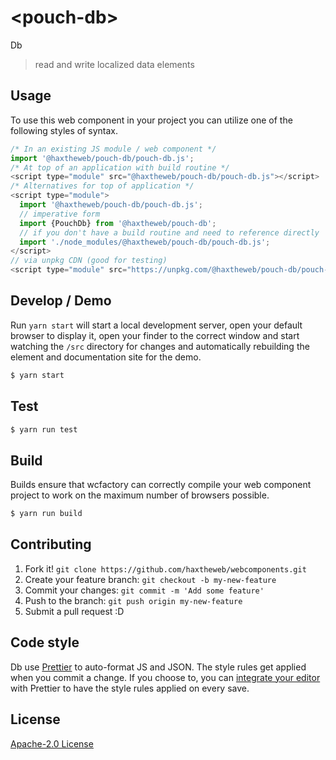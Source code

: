 # &lt;pouch-db&gt;

Db
> read and write localized data elements

## Usage
To use this web component in your project you can utilize one of the following styles of syntax.

```js
/* In an existing JS module / web component */
import '@haxtheweb/pouch-db/pouch-db.js';
/* At top of an application with build routine */
<script type="module" src="@haxtheweb/pouch-db/pouch-db.js"></script>
/* Alternatives for top of application */
<script type="module">
  import '@haxtheweb/pouch-db/pouch-db.js';
  // imperative form
  import {PouchDb} from '@haxtheweb/pouch-db';
  // if you don't have a build routine and need to reference directly
  import './node_modules/@haxtheweb/pouch-db/pouch-db.js';
</script>
// via unpkg CDN (good for testing)
<script type="module" src="https://unpkg.com/@haxtheweb/pouch-db/pouch-db.js"></script>
```

## Develop / Demo
Run `yarn start` will start a local development server, open your default browser to display it, open your finder to the correct window and start watching the `/src` directory for changes and automatically rebuilding the element and documentation site for the demo.
```bash
$ yarn start
```

## Test

```bash
$ yarn run test
```

## Build
Builds ensure that wcfactory can correctly compile your web component project to
work on the maximum number of browsers possible.
```bash
$ yarn run build
```

## Contributing

1. Fork it! `git clone https://github.com/haxtheweb/webcomponents.git`
2. Create your feature branch: `git checkout -b my-new-feature`
3. Commit your changes: `git commit -m 'Add some feature'`
4. Push to the branch: `git push origin my-new-feature`
5. Submit a pull request :D

## Code style

Db  use [Prettier][prettier] to auto-format JS and JSON.  The style rules get applied when you commit a change.  If you choose to, you can [integrate your editor][prettier-ed] with Prettier to have the style rules applied on every save.

[prettier]: https://github.com/prettier/prettier/
[prettier-ed]: https://github.com/prettier/prettier/#editor-integration
[polyserve]: https://github.com/Polymer/polyserve
[web-component-tester]: https://github.com/Polymer/web-component-tester

## License
[Apache-2.0 License](http://opensource.org/licenses/Apache-2.0)